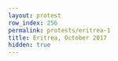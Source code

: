 ```yaml
---
layout: protest
row_index: 256
permalink: protests/eritrea-1
title: Eritrea, October 2017
hidden: true
---
```

